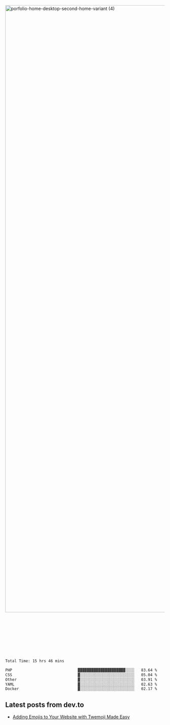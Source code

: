 <img width="1920" alt="porfolio-home-desktop-second-home-variant (4)" src="https://user-images.githubusercontent.com/44812120/231556360-1ee1d327-1a45-4bda-a93d-dd32a34149e4.png">
 
 
 
 
 
 <br><br><br><br><br><br><br>
<!--START_SECTION:waka-->

```txt
Total Time: 15 hrs 46 mins

PHP                             ▓▓▓▓▓▓▓▓▓▓▓▓▓▓▓▓▓▓▓▓▓░░░░   83.64 %
CSS                             ▓░░░░░░░░░░░░░░░░░░░░░░░░   05.04 %
Other                           ▓░░░░░░░░░░░░░░░░░░░░░░░░   03.91 %
YAML                            ▓░░░░░░░░░░░░░░░░░░░░░░░░   02.63 %
Docker                          ▓░░░░░░░░░░░░░░░░░░░░░░░░   02.17 %
```

<!--END_SECTION:waka-->

## Latest posts from dev.to
<!-- MEDIUM-STORY-LIST:START -->
- [Adding Emojis to Your Website with Twemoji Made Easy](https://dev.to/danielsebesta/adding-emojis-to-your-website-with-twemoji-made-easy-mc8)
<!-- MEDIUM-STORY-LIST:END -->

